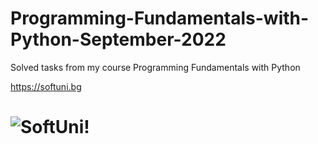 # Programming-Fundamentals-with-Python-September-2022
Solved tasks from my course Programming Fundamentals with Python

https://softuni.bg

![SoftUni!](https://softuni.bg/Files/Publications/2020/08/internaprogramsoftwareuniversity_161725303.png)
=======

